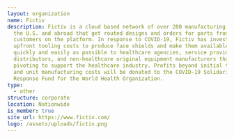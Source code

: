 ```yaml
---
layout: organization
name: Fictiv
description: Fictiv is a cloud based network of over 200 manufacturing plants in
  the U.S. and abroad that get routed designs and orders for parts from
  customers on the platform. In response to COVID-19, Fictiv has invested in the
  upfront tooling costs to produce face shields and make them available as
  quickly and easily as possible to healthcare agencies, service providers,
  distributors, and non-healthcare original equipment manufacturers that are
  pivoting to support the healthcare industry. Profits beyond initial tooling
  and unit manufacturing costs will be donated to the COVID-19 Solidarity
  Response Fund for the World Health Organization.
type:
  - other
structure: corporate
location: Nationwide
is_member: true
site_url: https://www.fictiv.com/
logo: /assets/uploads/fictiv.png
---
```

